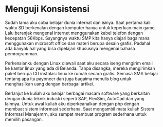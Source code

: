 # Menguji Konsistensi

Sudah lama aku coba belajar dunia internat dan isinya. Saat pertama kali waktu SD berkenalan dengan komputer hanya untuk keperluan main game. Lalu beranjak mengenal internet menggunakan kabel telefon dengan kecepatah 56Kbps. Sayangnya waktu SMP kita hanya diajari bagaimana menggunakan microsoft office dan materi berupa desain grafis. Padahal ada banyak hal yang bisa dipelajari khususnya mengenai bahasa pemrogramman. 

Perkenalanku dengan Linux diawali saat aku secara iseng mengirim email ke kantor linux yang ada di Belanda. Tanpa disangka, mereka mengirimkan paket berupa CD instalasi linux ke rumah secara gratis. Semasa SMA belajar tentang apa itu payoneer dan juga bagaima menulis blog untuk menghasilkan uang dengan berbagai artikel. 

Berlanjut ke kuliah aku belajar berbagai macam software yang berkaitan dengan dunia teknik industri seperti SAP, FlexSim, AutoCad dan yang lainnya. Untuk awal kuliah aku diperkeanalkan dengan php dengan membuat sistem informasi sederhana. Saat mengambil mata kuliah Sistem Informasi Manajemrn, aku sempat membuat program sederhana untuk memilih pasangan.  

 

